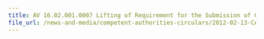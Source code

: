 ```yaml
---
title: AV 16.02.001.0007 Lifting of Requirement for the Submission of Certificate of Contracted Inspection by the Bureau of Standards, Metrology and Inspection (BSMI) for Food Products from Taiwan 
file_url: /news-and-media/competent-authorities-circulars/2012-02-13-CA.pdf
---
```

